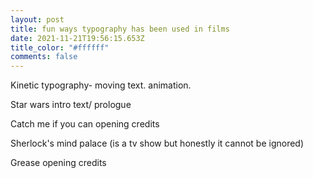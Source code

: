 ```yaml
---
layout: post
title: fun ways typography has been used in films
date: 2021-11-21T19:56:15.653Z
title_color: "#ffffff"
comments: false
---
```

Kinetic typography- moving text. animation. 



Star wars intro text/ prologue

Catch me if you can opening credits

Sherlock's mind palace (is a tv show but honestly it cannot be ignored)

Grease opening credits